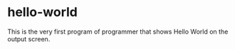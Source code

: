 # hello-world
This is the very first program of programmer that shows Hello World on the output screen.
